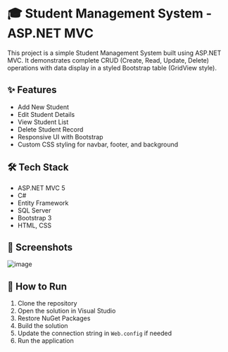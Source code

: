 # 🎓 Student Management System - ASP.NET MVC

This project is a simple Student Management System built using ASP.NET MVC. It demonstrates complete CRUD (Create, Read, Update, Delete) operations with data display in a styled Bootstrap table (GridView style).

## ✨ Features
- Add New Student
- Edit Student Details
- View Student List
- Delete Student Record
- Responsive UI with Bootstrap
- Custom CSS styling for navbar, footer, and background

## 🛠️ Tech Stack
- ASP.NET MVC 5
- C#
- Entity Framework
- SQL Server
- Bootstrap 3
- HTML, CSS

## 📸 Screenshots
![image](https://github.com/user-attachments/assets/91383ac3-1ae5-4163-afa1-ccaa68adcf60)


## 🚀 How to Run
1. Clone the repository
2. Open the solution in Visual Studio
3. Restore NuGet Packages
4. Build the solution
5. Update the connection string in `Web.config` if needed
6. Run the application


